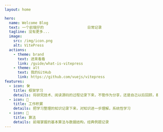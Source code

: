 ```yaml
---
layout: home

hero:
  name: Welcome Blog
  text: 一个前端仔的                    日常记录
  tagline: 没有更多...
  image:
    src: /img/icon.png
    alt: VitePress
  actions:
    - theme: brand
      text: 进来看看
      link: /guide/what-is-vitepress
    - theme: alt
      text: 我的GitHub
      link: https://github.com/vuejs/vitepress
features:
  - icon: 🛠️
    title: 框架学习
    details: 将研究技术、阅读源码的过程记录下来，不管作为分享，还是自己以后回顾，都是一种很不错的方式
  - icon: 📖
    title: 工作积累
    details: 把学习整理的知识记录下来，对知识进一步理解，系统性学习
  - icon: 🧮
    title: 算法
    details: 前端掌握的基本算法与数据结构，经典例题记录
---
```

